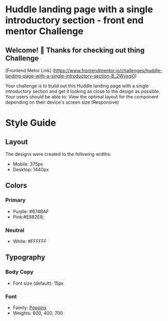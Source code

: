 # Huddle landing page with a single introductory section - front end mentor Challenge

## Welcome! 👋 Thanks for checking out thing Challenge

[Frontend Metor Link] (https://www.frontendmentor.io/challenges/huddle-landing-page-with-a-single-introductory-section-B_2Wvxgi0)

Your challenge is to build out this Huddle landing page with a single introductory section and get it looking as close to the design as possible. Your users should be able to:
View the optimal layout for the component depending on their device's screen size (Responsive)

# Style Guide

## Layout

The designs were created to the following widths:

- Mobile: 375px
- Desktop: 1440px

## Colors

### Primary

- Purple: #674BAF
- Pink:#E882E8;

### Neutral

- White: #FFFFFF

## Typography

### Body Copy

- Font size (default): 15px

### Font

- Family: [Poppins](https://fonts.google.com/specimen/Poppins)
- Weights: 600, 400, 700 

